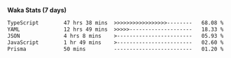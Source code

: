 
<b>Waka Stats (7 days)</b>

<!--START_SECTION:waka-->

```txt
TypeScript        47 hrs 38 mins  >>>>>>>>>>>>>>>>>--------   68.08 %
YAML              12 hrs 49 mins  >>>>>--------------------   18.33 %
JSON              4 hrs 8 mins    >------------------------   05.93 %
JavaScript        1 hr 49 mins    >------------------------   02.60 %
Prisma            50 mins         -------------------------   01.20 %
```

<!--END_SECTION:waka-->

